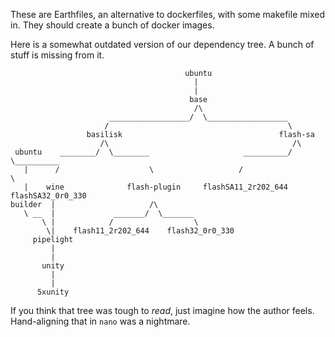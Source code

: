 These are Earthfiles, an alternative to dockerfiles, with some makefile mixed in. They should create a bunch of docker images.

Here is a somewhat outdated version of our dependency tree. A bunch of stuff is missing from it.
```
                                       ubuntu
                                         |
                                         |
                                        base
                                         /\
                      __________________/  \__________________
                     /                                        \
                 basilisk                                   flash-sa
                    /\                                         /\
 ubuntu    ________/  \________                     __________/  \__________
   |      /                    \                   /                        \
   |    wine              flash-plugin     flashSA11_2r202_644        flashSA32_0r0_330
builder  |                     /\
   \ __  |             _______/  \_______
       \ |            /                  \
        \|    flash11_2r202_644    flash32_0r0_330
     pipelight
         |
         |
       unity
         |
         |
      5xunity
```
If you think that tree was tough to *read*, just imagine how the author feels. Hand-aligning that in `nano` was a nightmare.
